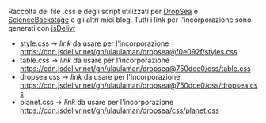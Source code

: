 Raccolta dei file .css e degli script utilizzati per [DropSea](https://dropseaofulaula.blogspot.com/) e [ScienceBackstage](https://sciencebackstage.blogspot.com/) e gli altri miei blog. Tutti i link per l'incorporazione sono generati con [jsDelivr](https://www.jsdelivr.com/)
* style.css -> *link* da usare per l'incorporazione https://cdn.jsdelivr.net/gh/ulaulaman/dropsea@f0e092f/styles.css
* table.css -> *link* da usare per l'incorporazione https://cdn.jsdelivr.net/gh/ulaulaman/dropsea@750dce0/css/table.css
* dropsea.css -> *link* da usare per l'incorporazione https://cdn.jsdelivr.net/gh/ulaulaman/dropsea@750dce0/css/dropsea.css
* planet.css -> *link* da usare per l'incorporazione https://cdn.jsdelivr.net/gh/ulaulaman/dropsea/css/planet.css
